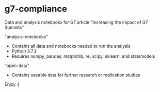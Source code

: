 # g7-compliance
Data and analysis notebooks for G7 article "Increasing the Impact of G7 Summits"

"analysis-notebooks"
- Contains all data and notebooks needed to run the analysis
- Python 3.7.3
- Requires numpy, pandas, matplotlib, re, scipy, sklearn, and statsmodels

"open-data"
- Contains useable data for further research or replication studies

Enjoy :)
